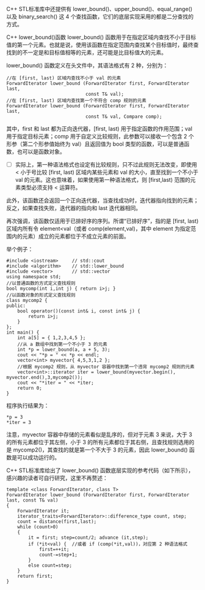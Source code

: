 C++ STL标准库中还提供有 lower_bound()、upper_bound()、equal_range() 以及 binary_search() 这 4 个查找函数，它们的底层实现采用的都是二分查找的方式。

C++ lower_bound()函数
lower_bound() 函数用于在指定区域内查找不小于目标值的第一个元素。也就是说，使用该函数在指定范围内查找某个目标值时，最终查找到的不一定是和目标值相等的元素，还可能是比目标值大的元素。

lower_bound() 函数定义在<algorithm>头文件中，其语法格式有 2 种，分别为：

```
//在 [first, last) 区域内查找不小于 val 的元素
ForwardIterator lower_bound (ForwardIterator first, ForwardIterator last,
                             const T& val);
//在 [first, last) 区域内查找第一个不符合 comp 规则的元素
ForwardIterator lower_bound (ForwardIterator first, ForwardIterator last,
                             const T& val, Compare comp);
```

其中，first 和 last 都为正向迭代器，[first, last) 用于指定函数的作用范围；val 用于指定目标元素；comp 用于自定义比较规则，此参数可以接收一个包含 2 个形参（第二个形参值始终为 val）且返回值为 bool 类型的函数，可以是普通函数，也可以是函数对象。
- [ ] 实际上，第一种语法格式也设定有比较规则，只不过此规则无法改变，即使用 < 小于号比较 [first, last) 区域内某些元素和 val 的大小，直至找到一个不小于 val 的元素。这也意味着，如果使用第一种语法格式，则 [first,last) 范围的元素类型必须支持 < 运算符。

此外，该函数还会返回一个正向迭代器，当查找成功时，迭代器指向找到的元素；反之，如果查找失败，迭代器的指向和 last 迭代器相同。

再次强调，该函数仅适用于已排好序的序列。所谓“已排好序”，指的是 [first, last) 区域内所有令 element<val（或者 comp(element,val)，其中 element 为指定范围内的元素）成立的元素都位于不成立元素的前面。

举个例子：

```
#include <iostream>     // std::cout
#include <algorithm>    // std::lower_bound
#include <vector>       // std::vector
using namespace std;
//以普通函数的方式定义查找规则
bool mycomp(int i,int j) { return i>j; }
//以函数对象的形式定义查找规则
class mycomp2 {
public:
    bool operator()(const int& i, const int& j) {
        return i>j;
    }
};
int main() {
    int a[5] = { 1,2,3,4,5 };
    //从 a 数组中找到第一个不小于 3 的元素
    int *p = lower_bound(a, a + 5, 3);
    cout << "*p = " << *p << endl;
    vector<int> myvector{ 4,5,3,1,2 };
    //根据 mycomp2 规则，从 myvector 容器中找到第一个违背 mycomp2 规则的元素
    vector<int>::iterator iter = lower_bound(myvector.begin(), myvector.end(),3,mycomp2());
    cout << "*iter = " << *iter;
    return 0;
}
```

程序执行结果为：

```
*p = 3
*iter = 3
```


注意，myvector 容器中存储的元素看似是乱序的，但对于元素 3 来说，大于 3 的所有元素都位于其左侧，小于 3 的所有元素都位于其右侧，且查找规则选用的是 mycomp2()，其查找的就是第一个不大于 3 的元素，因此 lower_bound() 函数是可以成功运行的。

C++ STL标准库给出了 lower_bound() 函数底层实现的参考代码（如下所示），感兴趣的读者可自行研究，这里不再赘述：


```
template <class ForwardIterator, class T>
ForwardIterator lower_bound (ForwardIterator first, ForwardIterator last, const T& val)
{
    ForwardIterator it;
    iterator_traits<ForwardIterator>::difference_type count, step;
    count = distance(first,last);
    while (count>0)
    {
        it = first; step=count/2; advance (it,step);
        if (*it<val) {  //或者 if (comp(*it,val))，对应第 2 种语法格式
            first=++it;
            count-=step+1;
        }
        else count=step;
    }
    return first;
}
```
